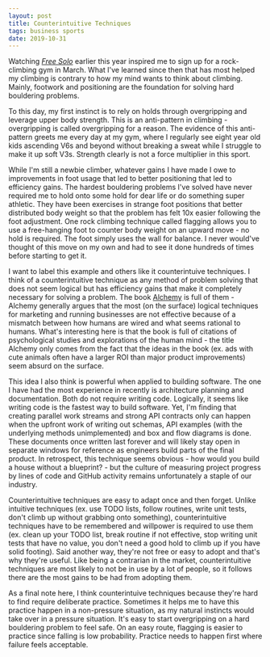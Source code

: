 ```yaml
---
layout: post
title: Counterintuitive Techniques
tags: business sports
date: 2019-10-31
---
```


Watching [*Free Solo*](https://www.nationalgeographic.com/films/free-solo/) earlier this year inspired me to sign up for a rock-climbing gym in March. What I've learned since then that has most helped my climbing is contrary to how my mind wants to think about climbing. Mainly, footwork and positioning are the foundation for solving hard bouldering problems.

To this day, my first instinct is to rely on holds through overgripping and leverage upper body strength. This is an anti-pattern in climbing - overgripping is called overgripping for a reason. The evidence of this anti-pattern greets me every day at my gym, where  I regularly see eight year old kids ascending V6s and beyond without breaking a sweat while I struggle to make it up soft V3s. Strength clearly is not a force multiplier in this sport.

While I'm still a newbie climber, whatever gains I have made I owe to improvements in foot usage that led to better positioning that led to efficiency gains. The hardest bouldering problems I've solved have never required me to hold onto some hold for dear life or do something super athletic. They have been exercises in strange foot positions that better distributed body weight so that the problem has felt 10x easier following the foot adjustment. One rock climbing technique called flagging allows you to use a free-hanging foot to counter body weight on an upward move - no hold is required. The foot simply uses the wall for balance. I never would've thought of this move on my own and had to see it done hundreds of times before starting to get it.

I want to label this example and others like it counterintuive techniques. I think of a counterintuitive technique as any method of problem solving that does not seem logical but has efficiency gains that make it completely necessary for solving a problem. The book [Alchemy](https://www.amazon.com/Alchemy-Curious-Science-Creating-Business/dp/006238841X) is full of them - Alchemy generally argues that the most (on the surface) logical techniques for marketing and running businesses are not effective because of a mismatch between how humans are wired and what seems rational to humans. What's interesting here is that the book is full of citations of psychological studies and explorations of the human mind - the title Alchemy only comes from the fact that the ideas in the book (ex. ads with cute animals often have a larger ROI than major product improvements) seem absurd on the surface.

This idea I also think is powerful when applied to building software. The one I have had the most experience in recently is architecture planning and documentation. Both do not require writing code. Logically, it seems like writing code is the fastest way to build software. Yet, I'm finding that creating parallel work streams and strong API contracts only can happen when the upfront work of writing out schemas, API examples (with the underlying methods unimplemented) and box and flow diagrams is done. These documents once written last forever and will likely stay open in separate windows for reference as engineers build parts of the final product. In retrospect, this technique seems obvious - how would you build a house without a blueprint? - but the culture of measuring project progress by lines of code and GitHub activity remains unfortunately a staple of our industry.

Counterintuitive techniques are easy to adapt once and then forget. Unlike intuitive techniques (ex. use TODO lists, follow routines, write unit tests, don't climb up without grabbing onto something), counterintuitive techniques have to be remembered and willpower is required to use them (ex. clean up your TODO list, break routine if not effective, stop writing unit tests that have no value, you don't need a good hold to climb up if you have solid footing). Said another way, they're not free or easy to adopt and that's why they're useful. Like being a contrarian in the market, counterintuitive techniques are most likely to not be in use by a lot of people, so it follows there are the most gains to be had from adopting them.

As a final note here, I think counterintuive techniques because they're hard to find require deliberate practice. Sometimes it helps me to have this practice happen in a non-pressure situation, as my natural instincts would take over in a pressure situation. It's easy to start overgripping on a hard bouldering problem to feel safe. On an easy route, flagging is easier to practice since falling is low probability. Practice needs to happen first where failure feels acceptable.